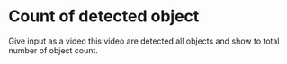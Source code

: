 # Count of detected object
Give input as a video this video are detected all objects and show to total number of object count.
